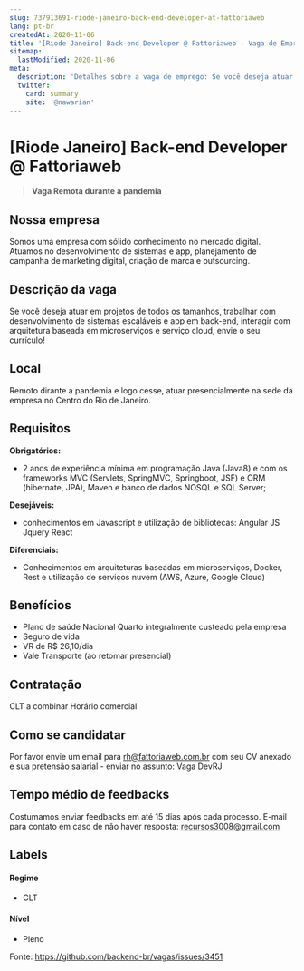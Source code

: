 ```yaml
---
slug: 737913691-riode-janeiro-back-end-developer-at-fattoriaweb
lang: pt-br
createdAt: 2020-11-06
title: '[Riode Janeiro] Back-end Developer @ Fattoriaweb - Vaga de Emprego'
sitemap:
  lastModified: 2020-11-06
meta:
  description: 'Detalhes sobre a vaga de emprego: Se você deseja atuar em projetos de todos os tamanhos, trabalhar com desenvolvimento de sistemas escaláveis e app em back-end, interagir com arquitetura baseada em microserviços e serviço cloud, envie o seu currículo!'
  twitter:
    card: summary
    site: '@nawarian'
---
```


# [Riode Janeiro] Back-end Developer @ Fattoriaweb

<!--
==================================================
Caso a vaga for remoto durante a pandemia informar no texto "Remoto durante o covid"
==================================================
-->
<!-- 
==================================================
POR FAVOR, SÓ POSTE SE A VAGA FOR PARA BACK-END!

Não faça distinção de gênero no título da vaga.

Use: "Back-End Developer" ao invés de 
"Desenvolvedor Back-End" \o/

Exemplo: `[São Paulo] Back-End Developer @ NOME DA EMPRESA`
==================================================
-->
<!--
==================================================
Caso a vaga for remoto durante a pandemia deixar a linha abaixo
==================================================
-->
> **Vaga Remota durante a pandemia**

## Nossa empresa

Somos uma empresa com sólido conhecimento no mercado digital. Atuamos no desenvolvimento de sistemas e app, planejamento de campanha de marketing digital, criação de marca e outsourcing.

## Descrição da vaga
Se você deseja atuar em projetos de todos os tamanhos, trabalhar com desenvolvimento de sistemas escaláveis e app em back-end, interagir com arquitetura baseada em microserviços e serviço cloud, envie o seu currículo!



## Local

Remoto dirante a pandemia e logo cesse, atuar presencialmente na sede da empresa no Centro do Rio de Janeiro. 

## Requisitos

**Obrigatórios:**
- 2 anos de experiência mínima em programação Java (Java8) e com os frameworks MVC (Servlets, SpringMVC, Springboot, JSF) e ORM (hibernate, JPA), Maven e banco de dados NOSQL e SQL Server;

**Desejáveis:**
- conhecimentos em Javascript e utilização de bibliotecas:
Angular JS
Jquery
React

**Diferenciais:**
- Conhecimentos em arquiteturas baseadas em microserviços,  Docker, Rest e utilização de serviços nuvem (AWS, Azure, Google Cloud)

## Benefícios

- Plano de saúde Nacional Quarto integralmente custeado pela empresa
- Seguro de vida
- VR de R$ 26,10/dia
- Vale Transporte (ao retomar presencial)


## Contratação
CLT a combinar
Horário comercial

## Como se candidatar

Por favor envie um email para rh@fattoriaweb.com.br com seu CV anexado e sua pretensão salarial - enviar no assunto: Vaga DevRJ

## Tempo médio de feedbacks

Costumamos enviar feedbacks em até 15 dias após cada processo.
E-mail para contato em caso de não haver resposta: recursos3008@gmail.com

## Labels
<!-- retire os labels que não fazem sentido à vaga -->


#### Regime
- CLT


#### Nível
- Pleno





Fonte: https://github.com/backend-br/vagas/issues/3451